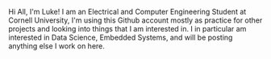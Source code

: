 Hi All, I'm Luke! I am an Electrical and Computer Engineering Student at Cornell University,
I'm using this Github account mostly as practice for other projects and looking into 
things that I am interested in. I in particular am interested in Data Science, 
Embedded Systems, and will be posting anything else I work on here.

<!---
LukeA1515/LukeA1515 is a ✨ special ✨ repository because its `README.md` (this file) appears on your GitHub profile.
You can click the Preview link to take a look at your changes.
--->
